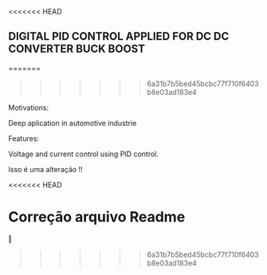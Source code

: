 <<<<<<< HEAD
## DIGITAL PID CONTROL APPLIED FOR DC DC CONVERTER BUCK BOOST 
=======

>>>>>>> 6a31b7b5bed45bcbc77f710f6403b8e03ad183e4

Motivations:

Deep aplication in automotive industrie

Features: 

Voltage and current control using PID control. 

Isso é uma alteração !!

<<<<<<< HEAD

Correção arquivo Readme
======= 
‖ 
>>>>>>> 6a31b7b5bed45bcbc77f710f6403b8e03ad183e4
